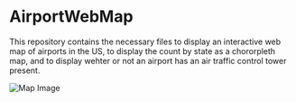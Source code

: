 # AirportWebMap

This repository contains the necessary files to display an interactive web map of airports in the US, to display the count by state as a chororpleth map, and to display wehter or not an airport has an air traffic control tower present. 

![Map Image](tpmccrea_img_AirportWebMap.png)
